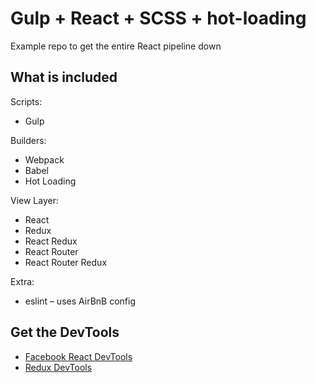 # Gulp + React + SCSS + hot-loading

Example repo to get the entire React pipeline down

## What is included

Scripts:

* Gulp

Builders:

* Webpack
* Babel
* Hot Loading

View Layer:

* React
* Redux
* React Redux
* React Router
* React Router Redux

Extra:

* eslint – uses AirBnB config


## Get the DevTools

* [Facebook React DevTools](https://chrome.google.com/webstore/detail/react-developer-tools/fmkadmapgofadopljbjfkapdkoienihi)
* [Redux DevTools](https://chrome.google.com/webstore/detail/redux-devtools/lmhkpmbekcpmknklioeibfkpmmfibljd)
